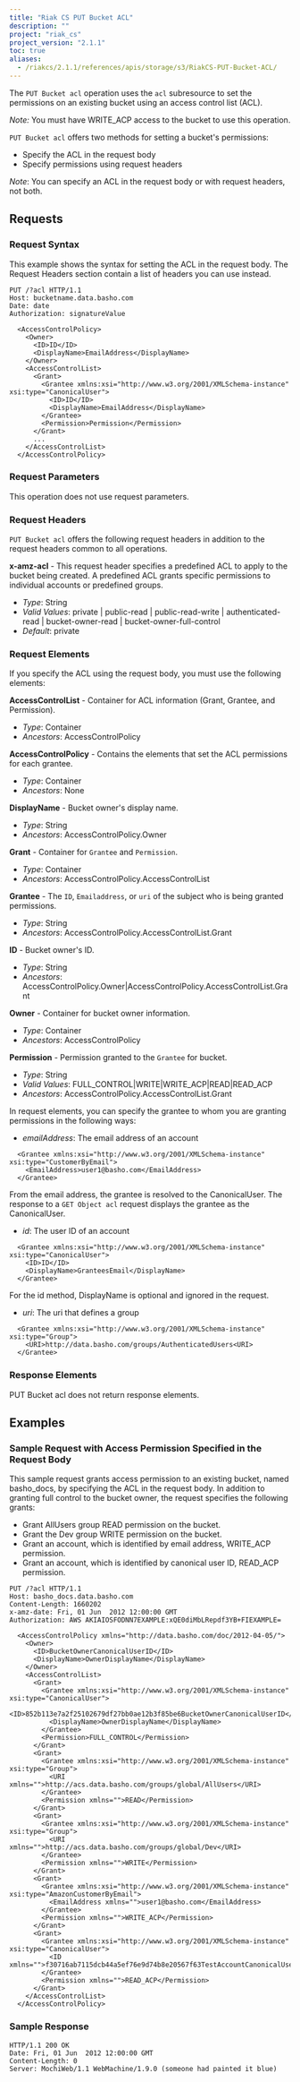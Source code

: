 ```yaml
---
title: "Riak CS PUT Bucket ACL"
description: ""
project: "riak_cs"
project_version: "2.1.1"
toc: true
aliases:
  - /riakcs/2.1.1/references/apis/storage/s3/RiakCS-PUT-Bucket-ACL/
---
```


The `PUT Bucket acl` operation uses the `acl` subresource to set the permissions on an existing bucket using an access control list (ACL).

*Note:* You must have WRITE_ACP access to the bucket to use this operation.

`PUT Bucket acl` offers two methods for setting a bucket's permissions:

* Specify the ACL in the request body
* Specify permissions using request headers

*Note*: You can specify an ACL in the request body or with request headers, not both.

## Requests

### Request Syntax

This example shows the syntax for setting the ACL in the request body. The Request Headers section contain a list of headers you can use instead.

```
PUT /?acl HTTP/1.1
Host: bucketname.data.basho.com
Date: date
Authorization: signatureValue

  <AccessControlPolicy>
    <Owner>
      <ID>ID</ID>
      <DisplayName>EmailAddress</DisplayName>
    </Owner>
    <AccessControlList>
      <Grant>
        <Grantee xmlns:xsi="http://www.w3.org/2001/XMLSchema-instance" xsi:type="CanonicalUser">
          <ID>ID</ID>
          <DisplayName>EmailAddress</DisplayName>
        </Grantee>
        <Permission>Permission</Permission>
      </Grant>
      ...
    </AccessControlList>
  </AccessControlPolicy>
```

### Request Parameters

This operation does not use request parameters.

### Request Headers
`PUT Bucket acl` offers the following request headers in addition to the request headers common to all operations.

**x-amz-acl** - This request header specifies a predefined ACL to apply to the bucket being created. A predefined ACL grants specific permissions to individual accounts or predefined groups.


* *Type*: String
* *Valid Values*: private | public-read | public-read-write | authenticated-read | bucket-owner-read | bucket-owner-full-control
* *Default*: private

### Request Elements

If you specify the ACL using the request body, you must use the following elements:

**AccessControlList** - Container for ACL information (Grant, Grantee, and Permission).

* *Type*: Container
* *Ancestors*: AccessControlPolicy

**AccessControlPolicy** - Contains the elements that set the ACL permissions for each grantee.

* *Type*: Container
* *Ancestors*: None

**DisplayName** - Bucket owner's display name.

* *Type*: String
* *Ancestors*: AccessControlPolicy.Owner

**Grant** - Container for `Grantee` and `Permission`.

* *Type*: Container
* *Ancestors*: AccessControlPolicy.AccessControlList

**Grantee** - The `ID`, `Emailaddress`, or `uri` of the subject who is being granted permissions.

* *Type*: String
* *Ancestors*: AccessControlPolicy.AccessControlList.Grant

**ID** - Bucket owner's ID.

* *Type*: String
* *Ancestors*: AccessControlPolicy.Owner|AccessControlPolicy.AccessControlList.Grant

**Owner** - Container for bucket owner information.

* *Type*: Container
* *Ancestors*: AccessControlPolicy

**Permission** - Permission granted to the `Grantee` for bucket.

* *Type*: String
* *Valid Values*: FULL_CONTROL|WRITE|WRITE_ACP|READ|READ_ACP
* *Ancestors*: AccessControlPolicy.AccessControlList.Grant

In request elements, you can specify the grantee to whom you are granting permissions in the following ways:

* *emailAddress*: The email address of an account

```
  <Grantee xmlns:xsi="http://www.w3.org/2001/XMLSchema-instance" xsi:type="CustomerByEmail">
    <EmailAddress>user1@basho.com</EmailAddress>
  </Grantee>
```

From the email address, the grantee is resolved to the CanonicalUser. The response to a `GET Object acl` request displays the grantee as the CanonicalUser.

* *id*: The user ID of an account

```
  <Grantee xmlns:xsi="http://www.w3.org/2001/XMLSchema-instance" xsi:type="CanonicalUser">
    <ID>ID</ID>
    <DisplayName>GranteesEmail</DisplayName>
  </Grantee>
```

For the id method, DisplayName is optional and ignored in the request.

* *uri*: The uri that defines a group

```
  <Grantee xmlns:xsi="http://www.w3.org/2001/XMLSchema-instance" xsi:type="Group">
    <URI>http://data.basho.com/groups/AuthenticatedUsers<URI>
  </Grantee>
```

### Response Elements

PUT Bucket acl does not return response elements.

## Examples

### Sample Request with Access Permission Specified in the Request Body
This sample request grants access permission to an existing bucket, named basho_docs, by specifying the ACL in the request body. In addition to granting full control to the bucket owner, the request specifies the following grants:

* Grant AllUsers group READ permission on the bucket.
* Grant the Dev group WRITE permission on the bucket.
* Grant an account, which is identified by email address, WRITE_ACP permission.
* Grant an account, which is identified by canonical user ID, READ_ACP permission.

```
PUT /?acl HTTP/1.1
Host: basho_docs.data.basho.com
Content-Length: 1660202
x-amz-date: Fri, 01 Jun  2012 12:00:00 GMT
Authorization: AWS AKIAIOSFODNN7EXAMPLE:xQE0diMbLRepdf3YB+FIEXAMPLE=

  <AccessControlPolicy xmlns="http://data.basho.com/doc/2012-04-05/">
    <Owner>
      <ID>BucketOwnerCanonicalUserID</ID>
      <DisplayName>OwnerDisplayName</DisplayName>
    </Owner>
    <AccessControlList>
      <Grant>
        <Grantee xmlns:xsi="http://www.w3.org/2001/XMLSchema-instance" xsi:type="CanonicalUser">
          <ID>852b113e7a2f25102679df27bb0ae12b3f85be6BucketOwnerCanonicalUserID</ID>
          <DisplayName>OwnerDisplayName</DisplayName>
        </Grantee>
        <Permission>FULL_CONTROL</Permission>
      </Grant>
      <Grant>
        <Grantee xmlns:xsi="http://www.w3.org/2001/XMLSchema-instance" xsi:type="Group">
          <URI xmlns="">http://acs.data.basho.com/groups/global/AllUsers</URI>
        </Grantee>
        <Permission xmlns="">READ</Permission>
      </Grant>
      <Grant>
        <Grantee xmlns:xsi="http://www.w3.org/2001/XMLSchema-instance" xsi:type="Group">
          <URI xmlns="">http://acs.data.basho.com/groups/global/Dev</URI>
        </Grantee>
        <Permission xmlns="">WRITE</Permission>
      </Grant>
      <Grant>
        <Grantee xmlns:xsi="http://www.w3.org/2001/XMLSchema-instance" xsi:type="AmazonCustomerByEmail">
          <EmailAddress xmlns="">user1@basho.com</EmailAddress>
        </Grantee>
        <Permission xmlns="">WRITE_ACP</Permission>
      </Grant>
      <Grant>
        <Grantee xmlns:xsi="http://www.w3.org/2001/XMLSchema-instance" xsi:type="CanonicalUser">
          <ID xmlns="">f30716ab7115dcb44a5ef76e9d74b8e20567f63TestAccountCanonicalUserID</ID>
        </Grantee>
        <Permission xmlns="">READ_ACP</Permission>
      </Grant>
    </AccessControlList>
  </AccessControlPolicy>
```

### Sample Response

```
HTTP/1.1 200 OK
Date: Fri, 01 Jun  2012 12:00:00 GMT
Content-Length: 0
Server: MochiWeb/1.1 WebMachine/1.9.0 (someone had painted it blue)
```
